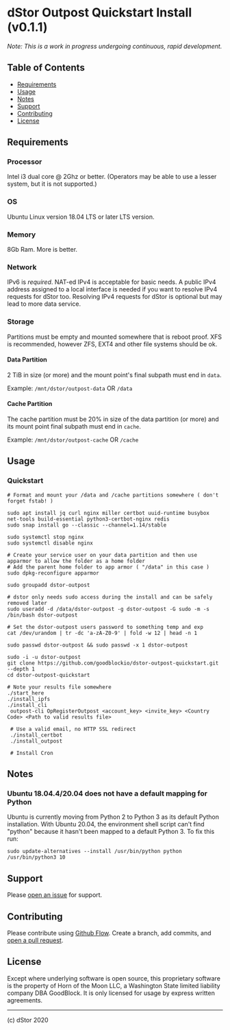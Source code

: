 # dStor Outpost Quickstart Install (v0.1.1)

*Note: This is a work in progress undergoing continuous, rapid development.* 


## Table of Contents

- [Requirements](#Requirements)
- [Usage](#usage)
- [Notes](#notes)
- [Support](#support)
- [Contributing](#contributing)
- [License](#license)

## Requirements

### Processor
Intel i3 dual core @ 2Ghz or better. (Operators may be able to use a lesser system, but it is not supported.)

### OS
Ubuntu Linux version 18.04 LTS or later LTS version.

### Memory
8Gb Ram.  More is better.

### Network
IPv6 is _required_. NAT-ed IPv4 is acceptable for basic needs. A public IPv4 address assigned to a local interface is needed if you want to resolve IPv4 requests for dStor too.  Resolving IPv4 requests for dStor is optional but may lead to more data service.

### Storage
Partitions must be empty and mounted somewhere that is reboot proof.  XFS is recommended, however ZFS, EXT4 and other file systems should be ok.

#### Data Partition
2 TiB in size (or more) and the mount point's final subpath must end in `data`.

Example: `/mnt/dstor/outpost-data` OR `/data`

#### Cache Partition
The cache partition must be 20% in size of the data partition (or more) and its mount point final subpath must end in `cache`.

Example: `/mnt/dstor/outpost-cache` OR `/cache`



## Usage

### Quickstart
```
# Format and mount your /data and /cache partitions somewhere ( don't forget fstab! )

sudo apt install jq curl nginx miller certbot uuid-runtime busybox net-tools build-essential python3-certbot-nginx redis
sudo snap install go --classic --channel=1.14/stable

sudo systemctl stop nginx
sudo systemctl disable nginx

# Create your service user on your data partition and then use apparmor to allow the folder as a home folder
# Add the parent home folder to app armor ( "/data" in this case )
sudo dpkg-reconfigure apparmor

sudo groupadd dstor-outpost

# dstor only needs sudo access during the install and can be safely removed later
sudo useradd -d /data/dstor-outpost -g dstor-outpost -G sudo -m -s /bin/bash dstor-outpost

# Set the dstor-outpost users password to something temp and exp
cat /dev/urandom | tr -dc 'a-zA-Z0-9' | fold -w 12 | head -n 1

sudo passwd dstor-outpost && sudo passwd -x 1 dstor-outpost

sudo -i -u dstor-outpost
git clone https://github.com/goodblockio/dstor-outpost-quickstart.git --depth 1
cd dstor-outpost-quickstart

# Note your results file somewhere
./start_here
./install_ipfs
./install_cli
 outpost-cli OpRegisterOutpost <account_key> <invite_key> <Country Code> <Path to valid results file>

 # Use a valid email, no HTTP SSL redirect
 ./install_certbot
 ./install_outpost

 # Install Cron

```


## Notes

### Ubuntu 18.04.4/20.04 does not have a default mapping for Python
Ubuntu is currently moving from Python 2 to Python 3 as its default Python installation.  With Ubuntu 20.04, the environment shell script can't find "python" because it hasn't been mapped to a default Python 3.  To fix this run:
```
sudo update-alternatives --install /usr/bin/python python /usr/bin/python3 10
```


## Support

Please [open an issue](https://github.com/goodblockio/dstor-outpost-quickstart/issues/new) for support.

## Contributing

Please contribute using [Github Flow](https://guides.github.com/introduction/flow/). Create a branch, add commits, and [open a pull request](https://github.com/goodblockio/dstor-outpost-quickstart/compare/).

## License

Except where underlying software is open source, this proprietary software is the property of Horn of the Moon LLC, a Washington State limited liability company DBA GoodBlock. It is only licensed for usage by express written agreements.


-----
(c) dStor 2020 

